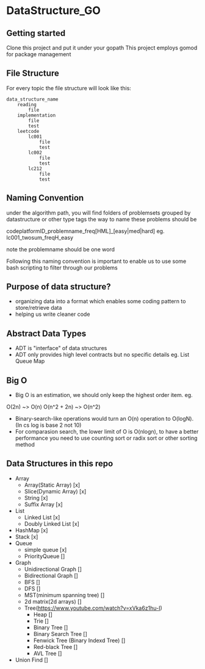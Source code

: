 # DataStructure_GO

## Getting started
Clone this project and put it under your gopath
This project employs gomod for package management

## File Structure
For every topic the file structure will look like this:

```
data_structure_name
    reading
        file
    implementation
        file
        test
    leetcode
        lc001
            file
            test
        lc002
            file
            test
        lc212
            file
            test
```

## Naming Convention

under the algorithm path, you will find folders of problemsets grouped by datastructure or other type tags
the way to name these problems should be

codeplatformID_problemname_freq[HML]_[easy|med|hard]
eg. lc001_twosum_freqH_easy

note the problemname should be one word

Following this naming convention is important to enable us to use some bash scripting to filter through our problems

## Purpose of data structure?

- organizing data into a format which enables some coding pattern to store/retrieve data
- helping us write cleaner code

## Abstract Data Types

- ADT is "interface" of data structures
- ADT only provides high level contracts but no specific details
eg.
     List
     Queue
     Map


## Big O

- Big O is an estimation, we should only keep the highest order item.
eg.

O(2n) ~> O(n)
O(n^2 + 2n) ~> O(n^2)

- Binary-search-like operations would turn an O(n) operation to O(logN). (In cs log is base 2 not 10)
- For comparasion search, the lower limit of O is O(nlogn), to have a better performance you need to use counting sort or radix sort or other sorting method


## Data Structures in this repo

* Array
    - Array(Static Array) [x]
    - Slice(Dynamic Array) [x]
    - String [x]
    - Suffix Array [x]
* List
    - Linked List [x]
    - Doubly Linked List [x]
* HashMap [x]
* Stack [x]
* Queue
    - simple queue [x]
    - PriorityQueue []
* Graph
    - Unidirectional Graph []
    - Bidirectional Graph []
    - BFS []
    - DFS []
    - MST(minimum spanning tree) []
    - 2d matrix(2d arrays) []
    - Tree(https://www.youtube.com/watch?v=xVka6z1hu-I)
        - Heap []
        - Trie []
        - Binary Tree []
        - Binary Search Tree []
        - Fenwick Tree (Binary Indexd Tree) []
        - Red-black Tree []
        - AVL Tree []
* Union Find []
